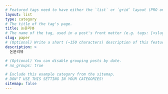 ```yaml
---
# Featured tags need to have either the `list` or `grid` layout (PRO only).
layout: list
type: category
# The title of the tag's page.
title: 논문리뷰
# The name of the tag, used in a post's front matter (e.g. tags: [<slug>]).
slug: paper
# (Optional) Write a short (~150 characters) description of this featured tag.
description: >
  논문리뷰

# (Optional) You can disable grouping posts by date.
# no_groups: true

# Exclude this example category from the sitemap.
# DON'T USE THIS SETTING IN YOUR CATEGORIES!
sitemap: false
---
```

